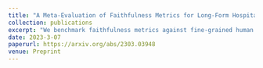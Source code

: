 ```yaml
---
title: "A Meta-Evaluation of Faithfulness Metrics for Long-Form Hospital-Course Summarization"
collection: publications
excerpt: "We benchmark faithfulness metrics against fine-grained human annotations for model-generated summaries of a patient's Brief Hospital Course. We meta-evaluate a broad set of proposed faithfulness metrics and, across metrics, explore the importance of domain adaptation (e.g. the impact of in-domain pre-training and metric fine-tuning), the use of source-summary alignments, and the effects of distilling a single metric from an ensemble of pre-existing metrics. Off-the-shelf metrics with no exposure to clinical text correlate well yet overly rely on summary extractiveness. As a practical guide to long-form clinical narrative summarization, we find that most metrics correlate best to human judgments when provided with one summary sentence at a time and a minimal set of relevant source context."
date: 2023-3-07
paperurl: https://arxiv.org/abs/2303.03948 
venue: Preprint
---
```


